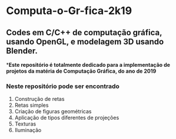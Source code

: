 # Computa-o-Gr-fica-2k19
## Codes em C/C++ de computação gráfica, usando OpenGL, e modelagem 3D usando Blender.

***Este repositório é totalmente dedicado para a implementação de projetos da matéria de Computação Gráfica, do ano de 2019**

### Neste repositório pode ser encontrado

1. Construção de retas
  1. Retas simples
1. Criação de figuras geométricas
1. Aplicação de tipos diferentes de projeções
  1. Texturas
  1. Iluminação
  

